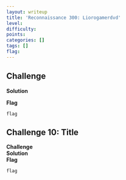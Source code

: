 ```yaml
---
layout: writeup
title: 'Reconnaissance 300: Liorogamerdvd'
level:
difficulty:
points:
categories: []
tags: []
flag:
---
```

## Challenge

<None>

**Solution**  

**Flag**  
```
flag
```

## Challenge 10: Title
**Challenge**  
**Solution**  
**Flag**  
```
flag
```
</None>

